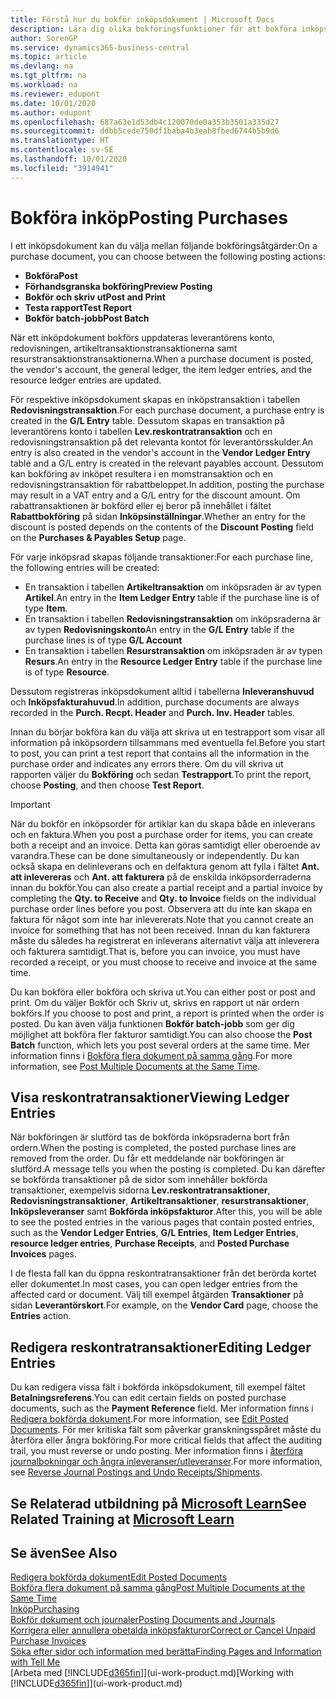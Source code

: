 ```yaml
---
title: Förstå hur du bokför inköpsdokument | Microsoft Docs
description: Lära dig olika bokföringsfunktioner för att bokföra inköpsdokument och hur du kan uppdatera bokförda dokument.
author: SorenGP
ms.service: dynamics365-business-central
ms.topic: article
ms.devlang: na
ms.tgt_pltfrm: na
ms.workload: na
ms.reviewer: edupont
ms.date: 10/01/2020
ms.author: edupont
ms.openlocfilehash: 687a63e1d53db4c120070de0a353b3501a335d27
ms.sourcegitcommit: ddbb5cede750df1baba4b3eab8fbed6744b5b9d6
ms.translationtype: HT
ms.contentlocale: sv-SE
ms.lasthandoff: 10/01/2020
ms.locfileid: "3914941"
---
```

# <a name="posting-purchases"></a><span data-ttu-id="14a54-103">Bokföra inköp</span><span class="sxs-lookup"><span data-stu-id="14a54-103">Posting Purchases</span></span>
<span data-ttu-id="14a54-104">I ett inköpsdokument kan du välja mellan följande bokföringsåtgärder:</span><span class="sxs-lookup"><span data-stu-id="14a54-104">On a purchase document, you can choose between the following posting actions:</span></span>

* <span data-ttu-id="14a54-105">**Bokföra**</span><span class="sxs-lookup"><span data-stu-id="14a54-105">**Post**</span></span>
* <span data-ttu-id="14a54-106">**Förhandsgranska bokföring**</span><span class="sxs-lookup"><span data-stu-id="14a54-106">**Preview Posting**</span></span>
* <span data-ttu-id="14a54-107">**Bokför och skriv ut**</span><span class="sxs-lookup"><span data-stu-id="14a54-107">**Post and Print**</span></span>
* <span data-ttu-id="14a54-108">**Testa rapport**</span><span class="sxs-lookup"><span data-stu-id="14a54-108">**Test Report**</span></span>
* <span data-ttu-id="14a54-109">**Bokför batch-jobb**</span><span class="sxs-lookup"><span data-stu-id="14a54-109">**Post Batch**</span></span>

<span data-ttu-id="14a54-110">När ett inköpdokument bokförs uppdateras leverantörens konto, redovisningen, artikeltransaktionstransaktionerna samt resurstransaktionstransaktionerna.</span><span class="sxs-lookup"><span data-stu-id="14a54-110">When a purchase document is posted, the vendor's account, the general ledger, the item ledger entries, and the resource ledger entries  are updated.</span></span>

<span data-ttu-id="14a54-111">För respektive inköpsdokument skapas en inköpstransaktion i tabellen **Redovisningstransaktion**.</span><span class="sxs-lookup"><span data-stu-id="14a54-111">For each purchase document, a purchase entry is created in the **G/L Entry** table.</span></span> <span data-ttu-id="14a54-112">Dessutom skapas en transaktion på leverantörens konto i tabellen **Lev.reskontratransaktion** och en redovisningstransaktion på det relevanta kontot för leverantörsskulder.</span><span class="sxs-lookup"><span data-stu-id="14a54-112">An entry is also created in the vendor's account in the **Vendor Ledger Entry** table and a G/L entry is created in the relevant payables account.</span></span> <span data-ttu-id="14a54-113">Dessutom kan bokföring av inköpet resultera i en momstransaktion och en redovisningstransaktion för rabattbeloppet.</span><span class="sxs-lookup"><span data-stu-id="14a54-113">In addition, posting the purchase may result in a VAT entry and a G/L entry for the discount amount.</span></span> <span data-ttu-id="14a54-114">Om rabattransaktionen är bokförd eller ej beror på innehållet i fältet **Rabattbokföring** på sidan **Inköpsinställningar**.</span><span class="sxs-lookup"><span data-stu-id="14a54-114">Whether an entry for the discount is posted depends on the contents of the **Discount Posting** field on the **Purchases & Payables Setup** page.</span></span>

<span data-ttu-id="14a54-115">För varje inköpsrad skapas följande transaktioner:</span><span class="sxs-lookup"><span data-stu-id="14a54-115">For each purchase line, the following entries will be created:</span></span>
- <span data-ttu-id="14a54-116">En transaktion i tabellen **Artikeltransaktion** om inköpsraden är av typen **Artikel**.</span><span class="sxs-lookup"><span data-stu-id="14a54-116">An entry in the **Item Ledger Entry** table if the purchase line is of type **Item**.</span></span>
- <span data-ttu-id="14a54-117">En transaktion i tabellen **Redovisningstransaktion** om inköpsraderna är av typen **Redovisningskonto**</span><span class="sxs-lookup"><span data-stu-id="14a54-117">An entry in the **G/L Entry** table if the purchase lines is of type **G/L Account**</span></span>
- <span data-ttu-id="14a54-118">En transaktion i tabellen **Resurstransaktion** om inköpsraden är av typen **Resurs**.</span><span class="sxs-lookup"><span data-stu-id="14a54-118">An entry in the **Resource Ledger Entry** table if the purchase line is of type **Resource**.</span></span>

<span data-ttu-id="14a54-119">Dessutom registreras inköpsdokument alltid i tabellerna **Inleveranshuvud** och **Inköpsfakturahuvud**.</span><span class="sxs-lookup"><span data-stu-id="14a54-119">In addition, purchase documents are always recorded in the **Purch. Recpt. Header** and **Purch. Inv. Header** tables.</span></span>

<span data-ttu-id="14a54-120">Innan du börjar bokföra kan du välja att skriva ut en testrapport som visar all information på inköpsordern tillsammans med eventuella fel.</span><span class="sxs-lookup"><span data-stu-id="14a54-120">Before you start to post, you can print a test report that contains all the information in the purchase order and indicates any errors there.</span></span> <span data-ttu-id="14a54-121">Om du vill skriva ut rapporten väljer du **Bokföring** och sedan **Testrapport**.</span><span class="sxs-lookup"><span data-stu-id="14a54-121">To print the report, choose **Posting**, and then choose **Test Report**.</span></span>

> [!IMPORTANT]  
>   <span data-ttu-id="14a54-122">När du bokför en inköpsorder för artiklar kan du skapa både en inleverans och en faktura.</span><span class="sxs-lookup"><span data-stu-id="14a54-122">When you post a purchase order for items, you can create both a receipt and an invoice.</span></span> <span data-ttu-id="14a54-123">Detta kan göras samtidigt eller oberoende av varandra.</span><span class="sxs-lookup"><span data-stu-id="14a54-123">These can be done simultaneously or independently.</span></span> <span data-ttu-id="14a54-124">Du kan också skapa en delinleverans och en delfaktura genom att fylla i fältet **Ant. att inlevereras** och **Ant. att fakturera** på de enskilda inköpsorderraderna innan du bokför.</span><span class="sxs-lookup"><span data-stu-id="14a54-124">You can also create a partial receipt and a partial invoice by completing the **Qty. to Receive** and **Qty. to Invoice** fields on the individual purchase order lines before you post.</span></span> <span data-ttu-id="14a54-125">Observera att du inte kan skapa en faktura för något som inte har inlevererats.</span><span class="sxs-lookup"><span data-stu-id="14a54-125">Note that you cannot create an invoice for something that has not been received.</span></span> <span data-ttu-id="14a54-126">Innan du kan fakturera måste du således ha registrerat en inleverans alternativt välja att inleverera och fakturera samtidigt.</span><span class="sxs-lookup"><span data-stu-id="14a54-126">That is, before you can invoice, you must have recorded a receipt, or you must choose to receive and invoice at the same time.</span></span>

<span data-ttu-id="14a54-127">Du kan bokföra eller bokföra och skriva ut.</span><span class="sxs-lookup"><span data-stu-id="14a54-127">You can either post or post and print.</span></span> <span data-ttu-id="14a54-128">Om du väljer Bokför och Skriv ut, skrivs en rapport ut när ordern bokförs.</span><span class="sxs-lookup"><span data-stu-id="14a54-128">If you choose to post and print, a report is printed when the order is posted.</span></span> <span data-ttu-id="14a54-129">Du kan även välja funktionen **Bokför batch-jobb** som ger dig möjlighet att bokföra fler fakturor samtidigt.</span><span class="sxs-lookup"><span data-stu-id="14a54-129">You can also choose the **Post Batch** function, which lets you post several orders at the same time.</span></span> <span data-ttu-id="14a54-130">Mer information finns i [Bokföra flera dokument på samma gång](ui-batch-posting.md).</span><span class="sxs-lookup"><span data-stu-id="14a54-130">For more information, see [Post Multiple Documents at the Same Time](ui-batch-posting.md).</span></span>

## <a name="viewing-ledger-entries"></a><span data-ttu-id="14a54-131">Visa reskontratransaktioner</span><span class="sxs-lookup"><span data-stu-id="14a54-131">Viewing Ledger Entries</span></span>
<span data-ttu-id="14a54-132">När bokföringen är slutförd tas de bokförda inköpsraderna bort från ordern.</span><span class="sxs-lookup"><span data-stu-id="14a54-132">When the posting is completed, the posted purchase lines are removed from the order.</span></span> <span data-ttu-id="14a54-133">Du får ett meddelande när bokföringen är slutförd.</span><span class="sxs-lookup"><span data-stu-id="14a54-133">A message tells you when the posting is completed.</span></span> <span data-ttu-id="14a54-134">Du kan därefter se bokförda transaktioner på de sidor som innehåller bokförda transaktioner, exempelvis sidorna **Lev.reskontratransaktioner**, **Redovisningstransaktioner**, **Artikeltransaktioner**, **resurstransaktioner**, **Inköpsleveranser** samt **Bokförda inköpsfakturor**.</span><span class="sxs-lookup"><span data-stu-id="14a54-134">After this, you will be able to see the posted entries in the various pages that contain posted entries, such as the **Vendor Ledger Entries**, **G/L Entries**, **Item Ledger Entries**, **resource ledger entries**, **Purchase Receipts**, and **Posted Purchase Invoices** pages.</span></span>

<span data-ttu-id="14a54-135">I de flesta fall kan du öppna reskontratransaktioner från det berörda kortet eller dokumentet.</span><span class="sxs-lookup"><span data-stu-id="14a54-135">In most cases, you can open ledger entries from the affected card or document.</span></span> <span data-ttu-id="14a54-136">Välj till exempel åtgärden **Transaktioner** på sidan **Leverantörskort**.</span><span class="sxs-lookup"><span data-stu-id="14a54-136">For example, on the **Vendor Card** page, choose the **Entries** action.</span></span>

## <a name="editing-ledger-entries"></a><span data-ttu-id="14a54-137">Redigera reskontratransaktioner</span><span class="sxs-lookup"><span data-stu-id="14a54-137">Editing Ledger Entries</span></span>
<span data-ttu-id="14a54-138">Du kan redigera vissa fält i bokförda inköpsdokument, till exempel fältet **Betalningsreferens**.</span><span class="sxs-lookup"><span data-stu-id="14a54-138">You can edit certain fields on posted purchase documents, such as the **Payment Reference** field.</span></span> <span data-ttu-id="14a54-139">Mer information finns i [Redigera bokförda dokument](across-edit-posted-document.md).</span><span class="sxs-lookup"><span data-stu-id="14a54-139">For more information, see [Edit Posted Documents](across-edit-posted-document.md).</span></span> <span data-ttu-id="14a54-140">För mer kritiska fält som påverkar granskningsspåret måste du återföra eller ångra bokföring.</span><span class="sxs-lookup"><span data-stu-id="14a54-140">For more critical fields that affect the auditing trail, you must reverse or undo posting.</span></span> <span data-ttu-id="14a54-141">Mer information finns i [återföra journalbokningar och ångra inleveranser/utleveranser](finance-how-reverse-journal-posting.md).</span><span class="sxs-lookup"><span data-stu-id="14a54-141">For more information, see [Reverse Journal Postings and Undo Receipts/Shipments](finance-how-reverse-journal-posting.md).</span></span>

## <a name="see-related-training-at-microsoft-learn"></a><span data-ttu-id="14a54-142">Se Relaterad utbildning på [Microsoft Learn](/learn/modules/receive-invoice-dynamics-d365-business-central/index)</span><span class="sxs-lookup"><span data-stu-id="14a54-142">See Related Training at [Microsoft Learn](/learn/modules/receive-invoice-dynamics-d365-business-central/index)</span></span>

## <a name="see-also"></a><span data-ttu-id="14a54-143">Se även</span><span class="sxs-lookup"><span data-stu-id="14a54-143">See Also</span></span>
[<span data-ttu-id="14a54-144">Redigera bokförda dokument</span><span class="sxs-lookup"><span data-stu-id="14a54-144">Edit Posted Documents</span></span>](across-edit-posted-document.md)  
[<span data-ttu-id="14a54-145">Bokföra flera dokument på samma gång</span><span class="sxs-lookup"><span data-stu-id="14a54-145">Post Multiple Documents at the Same Time</span></span>](ui-batch-posting.md)  
[<span data-ttu-id="14a54-146">Inköp</span><span class="sxs-lookup"><span data-stu-id="14a54-146">Purchasing</span></span>](purchasing-manage-purchasing.md)  
[<span data-ttu-id="14a54-147">Bokför dokument och journaler</span><span class="sxs-lookup"><span data-stu-id="14a54-147">Posting Documents and Journals</span></span>](ui-post-documents-journals.md)  
[<span data-ttu-id="14a54-148">Korrigera eller annullera obetalda inköpsfakturor</span><span class="sxs-lookup"><span data-stu-id="14a54-148">Correct or Cancel Unpaid Purchase Invoices</span></span>](purchasing-how-correct-cancel-unpaid-purchase-invoices.md)  
[<span data-ttu-id="14a54-149">Söka efter sidor och information med berätta</span><span class="sxs-lookup"><span data-stu-id="14a54-149">Finding Pages and Information with Tell Me</span></span>](ui-search.md)  
<span data-ttu-id="14a54-150">[Arbeta med [!INCLUDE[d365fin](includes/d365fin_md.md)]](ui-work-product.md)</span><span class="sxs-lookup"><span data-stu-id="14a54-150">[Working with [!INCLUDE[d365fin](includes/d365fin_md.md)]](ui-work-product.md)</span></span>

